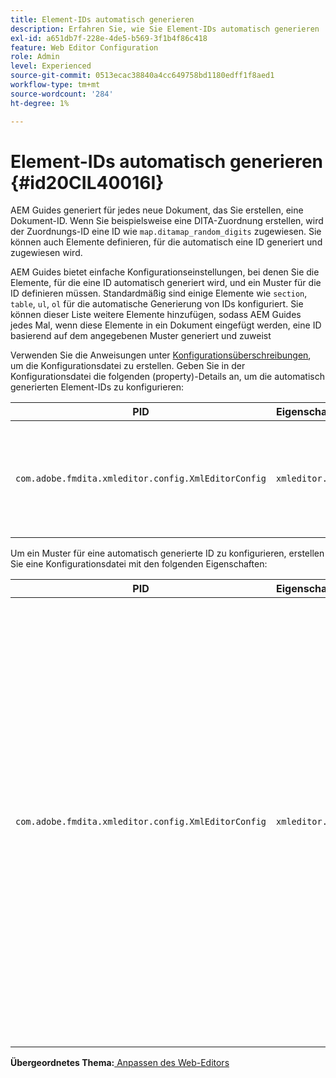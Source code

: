 ```yaml
---
title: Element-IDs automatisch generieren
description: Erfahren Sie, wie Sie Element-IDs automatisch generieren
exl-id: a651db7f-228e-4de5-b569-3f1b4f86c418
feature: Web Editor Configuration
role: Admin
level: Experienced
source-git-commit: 0513ecac38840a4cc649758bd1180edff1f8aed1
workflow-type: tm+mt
source-wordcount: '284'
ht-degree: 1%

---
```


# Element-IDs automatisch generieren {#id20CIL40016I}

AEM Guides generiert für jedes neue Dokument, das Sie erstellen, eine Dokument-ID. Wenn Sie beispielsweise eine DITA-Zuordnung erstellen, wird der Zuordnungs-ID eine ID wie `map.ditamap_random_digits` zugewiesen. Sie können auch Elemente definieren, für die automatisch eine ID generiert und zugewiesen wird.

AEM Guides bietet einfache Konfigurationseinstellungen, bei denen Sie die Elemente, für die eine ID automatisch generiert wird, und ein Muster für die ID definieren müssen. Standardmäßig sind einige Elemente wie `section`, `table`, `ul`, `ol` für die automatische Generierung von IDs konfiguriert. Sie können dieser Liste weitere Elemente hinzufügen, sodass AEM Guides jedes Mal, wenn diese Elemente in ein Dokument eingefügt werden, eine ID basierend auf dem angegebenen Muster generiert und zuweist

Verwenden Sie die Anweisungen unter [Konfigurationsüberschreibungen](download-install-additional-config-override.md#), um die Konfigurationsdatei zu erstellen. Geben Sie in der Konfigurationsdatei die folgenden \(property\)-Details an, um die automatisch generierten Element-IDs zu konfigurieren:

| PID | Eigenschaftsschlüssel | Eigenschaftswert |
|---|------------|--------------|
| `com.adobe.fmdita.xmleditor.config.XmlEditorConfig` | `xmleditor.classes` | Geben Sie eine kommagetrennte Liste von Elementen an. <br> **Standardwert**: `"topic, section, table, simpletable, fig, image, ul, ol"` |

Um ein Muster für eine automatisch generierte ID zu konfigurieren, erstellen Sie eine Konfigurationsdatei mit den folgenden Eigenschaften:

| PID | Eigenschaftsschlüssel | Eigenschaftswert |
|---|------------|--------------|
| `com.adobe.fmdita.xmleditor.config.XmlEditorConfig` | `xmleditor.pattern` | Der Standardwert für dieses Feld ist auf `${elementName}_${id}` festgelegt. Der `${elementName}` wird durch den Namen des Elements ersetzt. Die Variable `${id}` generiert eine fortlaufende Nummer für das Element. Wenn Sie beispielsweise dem Absatzelement automatisch generierte IDs zuweisen, erhält der erste Absatz im Thema oder Dokument eine ID wie p\_1, der nächste Absatz erhält p\_2 usw. In einem anderen Dokument wird der ID-Generierungsprozess jedoch neu gestartet. Das bedeutet, dass in einem anderen Dokument IDs wie p\_1 und p\_2 Absatzelementen zugewiesen werden können. **Standardwert**: ``${elementName}_${id}`` |

**Übergeordnetes Thema:**[ Anpassen des Web-Editors](conf-web-editor.md)
